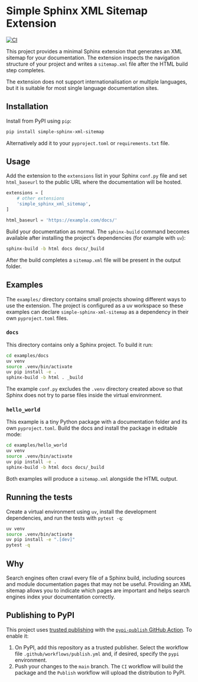# Simple Sphinx XML Sitemap Extension

[![CI](https://github.com/mdrideout/simple-sphinx-xml-sitemap/actions/workflows/tests.yml/badge.svg?branch=main)](https://github.com/mdrideout/simple-sphinx-xml-sitemap/actions/workflows/tests.yml)

This project provides a minimal Sphinx extension that generates an XML sitemap
for your documentation.  The extension inspects the navigation structure of your
project and writes a `sitemap.xml` file after the HTML build step completes.

The extension does not support internationalisation or multiple languages, but
it is suitable for most single language documentation sites.

## Installation

Install from PyPI using `pip`:

```bash
pip install simple-sphinx-xml-sitemap
```

Alternatively add it to your `pyproject.toml` or `requirements.txt` file.

## Usage

Add the extension to the `extensions` list in your Sphinx `conf.py` file and
set `html_baseurl` to the public URL where the documentation will be hosted.

```python
extensions = [
    # other extensions
    'simple_sphinx_xml_sitemap',
]

html_baseurl = 'https://example.com/docs/'
```

Build your documentation as normal.  The `sphinx-build` command becomes
available after installing the project's dependencies (for example with
`uv`):

```bash
sphinx-build -b html docs docs/_build
```

After the build completes a `sitemap.xml` file will be present in the output
folder.

## Examples

The `examples/` directory contains small projects showing different ways to use
the extension. The project is configured as a uv workspace so these examples can
declare `simple-sphinx-xml-sitemap` as a dependency in their own
`pyproject.toml` files.

### `docs`

This directory contains only a Sphinx project.  To build it run:

```bash
cd examples/docs
uv venv
source .venv/bin/activate
uv pip install -e .
sphinx-build -b html . _build
```

The example ``conf.py`` excludes the ``.venv`` directory created above so that
Sphinx does not try to parse files inside the virtual environment.

### `hello_world`

This example is a tiny Python package with a documentation folder and its own
`pyproject.toml`.  Build the docs and install the package in editable mode:

```bash
cd examples/hello_world
uv venv
source .venv/bin/activate
uv pip install -e .
sphinx-build -b html docs docs/_build
```

Both examples will produce a `sitemap.xml` alongside the HTML output.

## Running the tests

Create a virtual environment using `uv`, install the development dependencies,
and run the tests with `pytest -q`:

```bash
uv venv
source .venv/bin/activate
uv pip install -e ".[dev]"
pytest -q
```

## Why

Search engines often crawl every file of a Sphinx build, including sources and
module documentation pages that may not be useful.  Providing an XML sitemap
allows you to indicate which pages are important and helps search engines index
your documentation correctly.

## Publishing to PyPI

This project uses [trusted publishing](https://docs.pypi.org/trusted-publishers/using-a-publisher/)
with the [`pypi-publish` GitHub Action](https://github.com/marketplace/actions/pypi-publish).
To enable it:

1. On PyPI, add this repository as a trusted publisher. Select the workflow file
   `.github/workflows/publish.yml` and, if desired, specify the `pypi` environment.
2. Push your changes to the `main` branch. The `CI` workflow will build the
   package and the `Publish` workflow will upload the distribution to PyPI.
